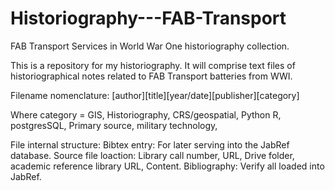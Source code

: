 # Historiography---FAB-Transport
FAB Transport Services in World War One historiography collection.

This is a repository for my historiography. 
It will comprise text files of historiographical notes related to FAB Transport batteries from WWI.

Filename nomenclature: [author][title][year/date][publisher][category]

Where category = GIS, Historiography, CRS/geospatial, Python R, postgresSQL, Primary source, military technology, 

File internal structure:
Bibtex entry: For later serving into the JabRef database.
Source file loaction: Library call number, URL, Drive folder, academic reference library URL, 
Content.
Bibliography: Verify all loaded into JabRef.
